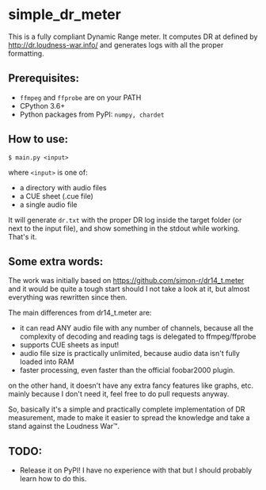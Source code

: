 # simple_dr_meter
This is a fully compliant Dynamic Range meter. It computes DR at defined by http://dr.loudness-war.info/ and generates logs with all the proper formatting.

## Prerequisites:

* `ffmpeg` and `ffprobe` are on your PATH
* CPython 3.6+
* Python packages from PyPI: `numpy, chardet`

## How to use:

	$ main.py <input>

where `<input>` is one of:
* a directory with audio files
* a CUE sheet (.cue file)
* a single audio file

It will generate `dr.txt` with the proper DR log inside the target folder (or next to the input file), and show something in the stdout while working. That's it.

## Some extra words:

The work was initially based on https://github.com/simon-r/dr14_t.meter and it would be quite a tough start should I not take a look at it, but almost everything was rewritten since then.

The main differences from dr14_t.meter are:

* it can read ANY audio file with any number of channels, because all the complexity of decoding and reading tags is delegated to ffmpeg/ffprobe
* supports CUE sheets as input!
* audio file size is practically unlimited, because audio data isn't fully loaded into RAM
* faster processing, even faster than the official foobar2000 plugin.

on the other hand, it doesn't have any extra fancy features like graphs, etc. mainly because I don't need it, feel free to do pull requests anyway.

So, basically it's a simple and practically complete implementation of DR measurement, made to make it easier to spread the knowledge and take a stand against the Loudness War™.

## TODO:

* Release it on PyPI! I have no experience with that but I should probably learn how to do this.